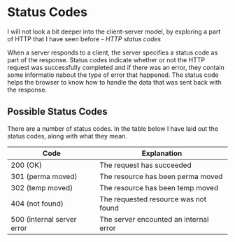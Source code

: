 # Status Codes

I will not look a bit deeper into the client-server model, by exploring a part of HTTP that I have seen before - *HTTP status codes*

When a server responds to a client, the server specifies a status code as part of the response.  Status codes indicate whether or not the HTTP request was successfully completed and if there was an error, they contain some informatio nabout the type of error that happened.  The status code helps the browser to know how to handle the data that was sent back with the response.

## Possible Status Codes

There are a number of status codes.  In the table below I have laid out the status codes, along with what they mean.  

|  **Code**                    |  **Explanation**                         |
|----------------------------  |----------------------------------------  |
|  200 (OK)                    |  The request has succeeded               |
|  301 (perma moved)           |  The resource has been perma moved       |
|  302 (temp moved)            |  The resource has been temp moved        |
|  404 (not found)             |  The requested resource was not found    |
|  500 (internal server error  |  The server encounted an internal error  |